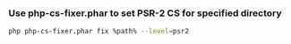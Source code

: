 ### Use php-cs-fixer.phar to set PSR-2 CS for specified directory

```bash
php php-cs-fixer.phar fix %path% --level=psr2
```
